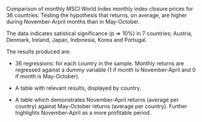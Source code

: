 Comparison of monthly MSCI World Index monthly index closure prices for 36 countries. Testing the hypothesis that returns, on average, are higher during November-Arpril months than in May-October. 

The data indicates satistical significance (p => 10%) in 7 countries; Austria, Denmark, Ireland, Japan, Indonesia, Korea and Portugal.

The results produced are: 

- 36 regressions: for each country in the sample. Monthly returns are regressed against a dummy variable (1 if month is November-April and 0 if month is May-October).

- A table with relevant results, displayed by country.

- A table which demonstrates November-April returns (average per country) against May-October returns (average per country). Further highlights November-April as a more profitable period.
